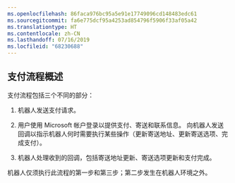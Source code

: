 ```yaml
---
ms.openlocfilehash: 86faca976bc95a5e91e17749096cd148483edc61
ms.sourcegitcommit: fa6e775dcf95a4253ad854796f5906f33af05a42
ms.translationtype: HT
ms.contentlocale: zh-CN
ms.lasthandoff: 07/16/2019
ms.locfileid: "68230688"
---
```

## <a name="payment-process-overview"></a>支付流程概述

支付流程包括三个不同的部分：

1. 机器人发送支付请求。

2. 用户使用 Microsoft 帐户登录以提供支付、寄送和联系信息。 向机器人发送回调以指示机器人何时需要执行某些操作（更新寄送地址、更新寄送选项、完成支付）。

3. 机器人处理收到的回调，包括寄送地址更新、寄送选项更新和支付完成。 

机器人仅须执行此流程的第一步和第三步；第二步发生在机器人环境之外。 
